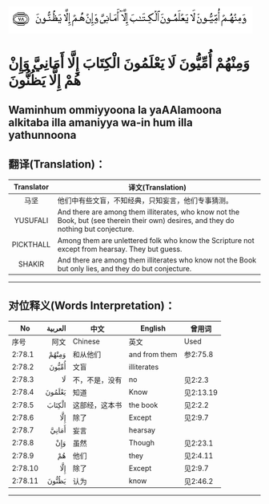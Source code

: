 ![002:078](images/002_078.gif)

#  وَمِنْهُمْ أُمِّيُّونَ لَا يَعْلَمُونَ الْكِتَابَ إِلَّا أَمَانِيَّ وَإِنْ هُمْ إِلَّا يَظُنُّونَ 

## Waminhum ommiyyoona la yaAAlamoona alkitaba illa amaniyya wa-in hum illa yathunnoona

## 翻译(Translation)：

| Translator | 译文(Translation)                                            |
| :--------: | ------------------------------------------------------------ |
|    马坚    | 他们中有些文盲，不知经典，只知妄言，他们专事猜测。           |
|  YUSUFALI  | And there are among them illiterates, who know not the Book, but (see therein their own) desires, and they do nothing but conjecture. |
| PICKTHALL  | Among them are unlettered folk who know the Scripture not except from hearsay. They but guess. |
|   SHAKIR   | And there are among them illiterates who know not the Book but only lies, and they do but conjecture. |

---

## 对位释义(Words Interpretation)：

| No      | العربية | 中文           | English       | 曾用词    |
| ------- | ------: | -------------- | ------------- | --------- |
| 序号    |    阿文 | Chinese        | 英文          | Used      |
| 2:78.1  |   وَمِنْهُمْ | 和从他们       | and from them | 参2:75.8  |
| 2:78.2  |   أُمِّيُّونَ | 文盲           | illiterates   |           |
| 2:78.3  |      لَا | 不，不是，没有 | no            | 见2:2.3   |
| 2:78.4  |  يَعْلَمُونَ | 知道           | Know          | 见2:13.19 |
| 2:78.5  |  الْكِتَابَ | 这部经，这本书 | the book      | 见2:2.2   |
| 2:78.6  |     إِلَّا | 除了           | Except        | 见2:9.7   |
| 2:78.7  |   أَمَانِيَّ | 妄言           | hearsay       |           |
| 2:78.8  |     وَإِنْ | 虽然           | Though        | 见2:23.1  |
| 2:78.9  |      هُمْ | 他们           | they          | 见2:4.11  |
| 2:78.10 |     إِلَّا | 除了           | Except        | 见2:9.7   |
| 2:78.11 |   يَظُنُّونَ | 认为           | know          | 见2:46.2  |

---
